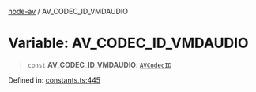 [node-av](../globals.md) / AV\_CODEC\_ID\_VMDAUDIO

# Variable: AV\_CODEC\_ID\_VMDAUDIO

> `const` **AV\_CODEC\_ID\_VMDAUDIO**: [`AVCodecID`](../type-aliases/AVCodecID.md)

Defined in: [constants.ts:445](https://github.com/seydx/av/blob/f8631fc881b394300b1479f511d55cf1c370a87f/src/constants/constants.ts#L445)
